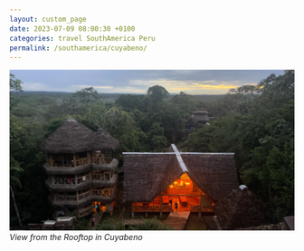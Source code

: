 ```yaml
---
layout: custom_page
date: 2023-07-09 08:00:30 +0100
categories: travel SouthAmerica Peru
permalink: /southamerica/cuyabeno/
---
```


![Cuyabeno Rooftop](/images/cuyabeno/cuyabeno_rooftop.JPG)
*View from the Rooftop in Cuyabeno*

